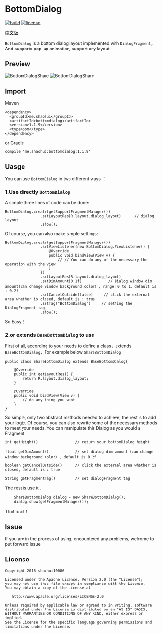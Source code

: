 # BottomDialog
[![build](https://img.shields.io/badge/build-1.1.9-brightgreen.svg?maxAge=2592000)](https://bintray.com/shaohui/maven/BottomDialog)
[![license](https://img.shields.io/badge/license-Apache%202-blue.svg?maxAge=2592000)](https://github.com/shaohui10086/BottomDialog/blob/master/LICENSE)

[中文版](/README_ZH.md)


`BottomDialog` is a bottom dialog layout implemented with `DialogFragment`，And supports pop-up animation, support any layout

## Preview
![BottomDialogShare](/preview/bottom_dialog_share.gif)
![BottomDialogShare](/preview/bottom_dialog_edit.gif)
## Import

Maven

    <dependency>
      <groupId>me.shaohui</groupId>
      <artifactId>bottomdialog</artifactId>
      <version>1.1.9</version>
      <type>pom</type>
    </dependency>
    
or Gradle

	compile 'me.shaohui:bottomdialog:1.1.9'

## Uasge

You can use `BottomDialog` in two different ways ：

### 1.Use directly `BottomDialog`

A simple three lines of code can be done:
    
    BottomDialog.create(getSupportFragmentManager())
                    .setLayoutRes(R.layout.dialog_layout)      // dialog layout
                    .show();
                    
Of course, you can also make simple settings:

    BottomDialog.create(getSupportFragmentManager())
                    .setViewListener(new BottomDialog.ViewListener() {    
                        @Override
                        public void bindView(View v) {
                            // // You can do any of the necessary the operation with the view
                        }
                    })
                    .setLayoutRes(R.layout.dialog_layout)  
                    .setDimAmount(0.1f)            // Dialog window dim amount(can change window background color）, range：0 to 1，default is : 0.2f
                    .setCancelOutside(false)     // click the external area whether is closed, default is : true
                    .setTag("BottomDialog")     // setting the DialogFragment tag
                    .show();

So Easy！

### 2.or extends `BaseBottomDialog` to use

First of all, according to your needs to define a class，extends `BaseBottomDialog`，For example below `ShareBottomDialog`
    
    public class ShareBottomDialog extends BaseBottomDialog{
    
        @Override
        public int getLayoutRes() {
            return R.layout.dialog_layout;
        }
    
        @Override
        public void bindView(View v) {
            // do any thing you want
        }
    }

So simple, only two abstract methods needed to achieve, the rest is to add your logic. Of course, you can also rewrite some of the necessary methods to meet your needs, You can manipulate this Dialog as you would a Fragment

    int getHeight()                 // return your bottomDialog height

    float getDimAmount()            // set dialog dim amount（can change window background color）, default is 0.2f

    boolean getCancelOutside()      // click the external area whether is closed, default is : true

    String getFragmentTag()         // set dialogFragment tag

The rest is use it：

        ShareBottomDialog dialog = new ShareBottomDialog();
        dialog.show(getFragmentManager());

That is all！

## Issue

If you are in the process of using, encountered any problems, welcome to put forward issue

## License

    Copyright 2016 shaohui10086

    Licensed under the Apache License, Version 2.0 (the "License");
    you may not use this file except in compliance with the License.
    You may obtain a copy of the License at

       http://www.apache.org/licenses/LICENSE-2.0

    Unless required by applicable law or agreed to in writing, software
    distributed under the License is distributed on an "AS IS" BASIS,
    WITHOUT WARRANTIES OR CONDITIONS OF ANY KIND, either express or implied.
    See the License for the specific language governing permissions and
    limitations under the License.
	
 
 
